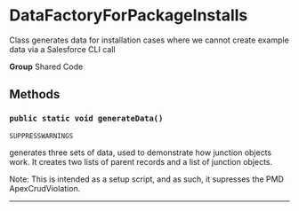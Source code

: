 # DataFactoryForPackageInstalls

Class generates data for installation cases where we cannot
create example data via a Salesforce CLI call


**Group** Shared Code

## Methods
### `public static void generateData()`

`SUPPRESSWARNINGS`

generates three sets of data, used to demonstrate how
junction objects work. It creates two lists of parent records and a list
of junction objects.

Note: This is intended as a setup script, and as such, it supresses
the PMD ApexCrudViolation.

---
